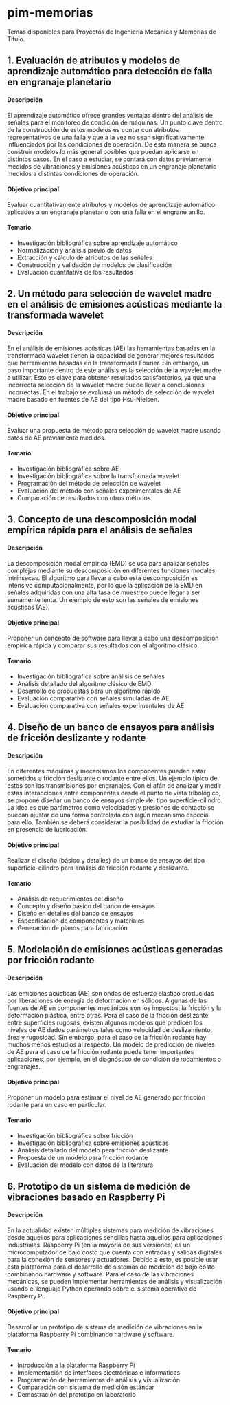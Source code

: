 # pim-memorias
Temas disponibles para Proyectos de Ingeniería Mecánica y Memorias de Título.

## 1. Evaluación de atributos y modelos de aprendizaje automático para detección de falla en engranaje planetario
#### Descripción
El aprendizaje automático ofrece grandes ventajas dentro del análisis de señales para el monitoreo de condición de máquinas. Un punto clave dentro de la construcción de estos modelos es contar con atributos representativos de una falla y que a la vez no sean significativamente influenciados por las condiciones de operación. De esta manera se busca construir modelos lo más general posibles que puedan aplicarse en distintos casos. En el caso a estudiar, se contará con datos previamente medidos de vibraciones y emisiones acústicas en un engranaje planetario medidos a distintas condiciones de operación.
#### Objetivo principal
Evaluar cuantitativamente atributos y modelos de aprendizaje automático aplicados a un engranaje planetario con una falla en el engrane anillo.
#### Temario
* Investigación bibliográfica sobre aprendizaje automático
* Normalización y análisis previo de datos
*	Extracción y cálculo de atributos de las señales
*	Construcción y validación de modelos de clasificación
*	Evaluación cuantitativa de los resultados


## 2. Un método para selección de wavelet madre en el análisis de emisiones acústicas mediante la transformada wavelet
#### Descripción
En el análisis de emisiones acústicas (AE) las herramientas basadas en la transformada wavelet tienen la capacidad de generar mejores resultados que herramientas basadas en la transformada Fourier. Sin embargo, un paso importante dentro de este análisis es la selección de la wavelet madre a utilizar. Esto es clave para obtener resultados satisfactorios, ya que una incorrecta selección de la wavelet madre puede llevar a conclusiones incorrectas. En el trabajo se evaluará un método de selección de wavelet madre basado en fuentes de AE del tipo Hsu-Nielsen.
#### Objetivo principal
Evaluar una propuesta de método para selección de wavelet madre usando datos de AE previamente medidos.
#### Temario
* Investigación bibliográfica sobre AE
* Investigación bibliográfica sobre la transformada wavelet
* Programación del método de selección de wavelet
* Evaluación del método con señales experimentales de AE
* Comparación de resultados con otros métodos


## 3. Concepto de una descomposición modal empírica rápida para el análisis de señales
#### Descripción
La descomposición modal empírica (EMD) se usa para analizar señales complejas mediante su descomposición en diferentes funciones modales intrínsecas. El algoritmo para llevar a cabo esta descomposición es intensivo computacionalmente, por lo que la aplicación de la EMD en señales adquiridas con una alta tasa de muestreo puede llegar a ser sumamente lenta. Un ejemplo de esto son las señales de emisiones acústicas (AE).
#### Objetivo principal
Proponer un concepto de software para llevar a cabo una descomposición empírica rápida y comparar sus resultados con el algoritmo clásico.
#### Temario
* Investigación  bibliográfica sobre análisis de señales
* Análisis detallado del algoritmo clásico de EMD
* Desarrollo de propuestas para un algoritmo rápido
* Evaluación comparativa con señales simuladas de AE
* Evaluación comparativa con señales experimentales de AE


## 4. Diseño de un banco de ensayos para análisis de fricción deslizante y rodante
#### Descripción
En diferentes máquinas y mecanismos los componentes pueden estar sometidos a fricción deslizante o rodante entre ellos. Un ejemplo típico de estos son las transmisiones por engranajes. Con el afán de analizar y medir estas interacciones entre componentes desde el punto de vista tribológico, se propone diseñar un banco de ensayos simple del tipo superficie-cilindro. La idea es que parámetros como velocidades y presiones de contacto se puedan ajustar de una forma controlada con algún mecanismo especial para ello. También se deberá considerar la posibilidad de estudiar la fricción en presencia de lubricación.
#### Objetivo principal
Realizar el diseño (básico y detalles) de un banco de ensayos del tipo superficie-cilindro para análisis de fricción rodante y deslizante.
#### Temario
* Análisis de requerimientos del diseño
* Concepto y diseño básico del banco de ensayos
* Diseño en detalles del banco de ensayos
* Especificación de componentes y materiales
* Generación de planos para fabricación


## 5. Modelación de emisiones acústicas generadas por fricción rodante
#### Descripción
Las emisiones acústicas (AE) son ondas de esfuerzo elástico producidas por liberaciones de energía de deformación en sólidos. Algunas de las fuentes de AE en componentes mecánicos son los impactos, la fricción y la deformación plástica, entre otras. Para el caso de la fricción deslizante entre superficies rugosas, existen algunos modelos que predicen los niveles de AE dados parámetros tales como velocidad de deslizamiento, área y rugosidad. Sin embargo, para el caso de la fricción rodante hay muchos menos estudios al respecto. Un modelo de predicción de niveles de AE para el caso de la fricción rodante puede tener importantes aplicaciones, por ejemplo, en el diagnóstico de condición de rodamientos o engranajes.
#### Objetivo principal
Proponer un modelo para estimar el nivel de AE generado por fricción rodante para un caso en particular.
#### Temario
* Investigación bibliográfica sobre fricción
* Investigación bibliográfica sobre emisiones acústicas
* Análisis detallado del modelo para fricción deslizante
* Propuesta de un modelo para fricción rodante
* Evaluación del modelo con datos de la literatura


## 6. Prototipo de un sistema de medición de vibraciones basado en Raspberry Pi
#### Descripción
En la actualidad existen múltiples sistemas para medición de vibraciones desde aquellos para aplicaciones sencillas hasta aquellos para aplicaciones industriales. Raspberry Pi (en la mayoría de sus versiones) es un microcomputador de bajo costo que cuenta con entradas y salidas digitales para la conexión de sensores y actuadores. Debido a esto, es posible usar esta plataforma para el desarrollo de sistemas de medición de bajo costo combinando hardware y software. Para el caso de las vibraciones mecánicas, se pueden implementar herramientas de análisis y visualización usando el lenguaje Python operando sobre el sistema operativo de Raspberry Pi.
#### Objetivo principal
Desarrollar un prototipo de sistema de medición de vibraciones en la plataforma Raspberry Pi combinando hardware y software.
#### Temario
* Introducción a la plataforma Raspberry Pi
* Implementación de interfaces electrónicas e informáticas
* Programación de herramientas de análisis y visualización
* Comparación con sistema de medición estándar
* Demostración del prototipo en laboratorio
